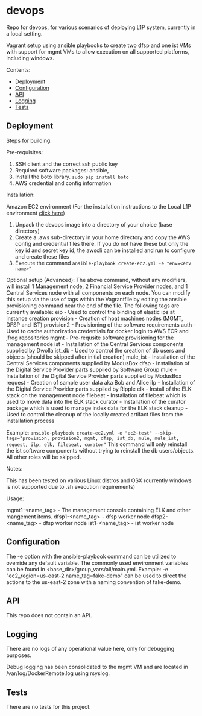 # devops

Repo for devops, for various scenarios of deploying L1P system, currently in a local setting.

Vagrant setup using ansible playbooks to create two dfsp and one ist VMs with support for mgmt VMs to allow execution on all supported platforms, including windows.

Contents:

- [Deployment](#deployment)
- [Configuration](#configuration)
- [API](#api)
- [Logging](#logging)
- [Tests](#tests)

## Deployment

Steps for building:

Pre-requisites:

1.  SSH client and the correct ssh public key
2.  Required software packages:  ansible,
3.  Install the boto library. `sudo pip install boto`
4.  AWS credential and config information

Installation:

Amazon EC2 environment  (For the installation instructions to the Local L1P environment [click here](README.md))

1.  Unpack the devops image into a directory of your choice (base directory)
2.  Create a .aws sub-directory in your home directory and copy the AWS config and credential files there.  If you do not have these but only the key id and secret key id, the awscli can be installed and run to configure and create these files
3.  Execute the command `ansible-playbook create-ec2.yml -e "env=<env name>"`

Optional setup (Advanced):  The above command, without any modifiers, will install 1 Management node, 2 Financial Service Provider nodes, and 1 Central Services node with all components on each node.
You can modify this setup via the use of tags within the Vagrantfile by editing the ansible provisioning command near the end of the file.
The following tags are currently available:
eip - Used to control the binding of elastic ips at instance creation
provision - Creation of hoat machines nodes (MGMT, DFSP and IST)
provision2 - Provisioning of the software requirements
auth - Used to cache authorization credentials for docker login to AWS ECR and jfrog repositories
mgmt - Pre-requsite software provisioning for the management node
ist - Installation of the Central Services components supplied by Dwolla
ist_db - Used to control the creation of db users and objects (should be skipped after initial creation)
mule_ist - Installation of the Central Services components supplied by ModusBox
dfsp - Installation of the Digital Service Provider parts supplied by Software Group
mule - Installation of the Digital Service Provider parts supplied by ModusBox
request - Creation of sample user data aka Bob and Alice
ilp - Installation of the Digital Service Provider parts supplied by Ripple
elk - Install of the ELK stack on the management node
filebeat - Installation of filebeat which is used to move data into the ELK stack
curator - Installation of the curator package which is used to manage index data for the ELK stack
cleanup - Used to control the cleanup of the locally created artifact files from the installation process

Example: `ansible-playbook create-ec2.yml -e "ec2-test" --skip-tags="provision, provision2, mgmt, dfsp, ist_db, mule, mule_ist, request, ilp, elk, filebeat, curator"` This command will only reinstall the ist software components without trying to reinstall the db users/objects.  All other roles will be skipped.

Notes:  

This has been tested on various Linux distros and OSX (currently windows is not supported due to .sh execution requirements)

Usage:

mgmt1-<name_tag> - The management console containing ELK and other mangement items.
dfsp1-<name_tag> - dfsp worker node
dfsp2-<name_tag> - dfsp worker node
ist1-<name_tag> - ist worker node

## Configuration

The -e option with the ansible-playbook command can be utilized to override any default variable.  The commonly used environment variables can be found in <base_dir>/group_vars/all/main.yml.
Example:  -e "ec2_region=us-east-2 name_tag=fake-demo" can be used to direct the actions to the us-east-2 zone with a naming convention of fake-demo.

## API

This repo does not contain an API.

## Logging

There are no logs of any operational value here, only for debugging purposes.

Debug logging has been consolidated to the mgmt VM and are located in /var/log/DockerRemote.log using rsyslog.

## Tests

There are no tests for this project.

